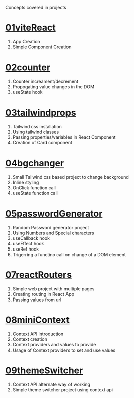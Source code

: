 Concepts covered in projects

# [01viteReact](./01vitereact/)
1. App Creation
2. Simple Component Creation

# [02counter](./02counter/)
1. Counter increament/decrement
2. Propogating value changes in the DOM
3. useState hook

# [03tailwindprops](./03tailwindprops/)
1. Tailwind css installation
2. Using tailwind classes
3. Passing properties/variables in React Component
4. Creation of Card component

# [04bgchanger](./04bgchanger/)
1. Small Tailwind css based project to change background
2. Inline styling
3. OnClick function call
4. useState function call

# [05passwordGenerator](./05passwordGenerator/)
1. Random Password generator project
2. Using Numbers and Special characters
3. useCallback hook
4. useEffect hook
5. useRef hook
6. Trigerring a functino call on change of a DOM element

# [07reactRouters](./07reactRouters/)
1. Simple web project with multiple pages
2. Creating routing in React App
3. Passing values from url

# [08miniContext](./08miniContext/)
1. Context API introduction
2. Context creation
3. Context providers and values to provide
4. Usage of Context providers to set and use values

# [09themeSwitcher](./09themeswitcher/)
1. Context API alternate way of working
2. Simple theme switcher project using context api
